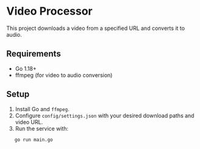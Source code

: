 # Video Processor

This project downloads a video from a specified URL and converts it to audio.

## Requirements
- Go 1.18+
- ffmpeg (for video to audio conversion)

## Setup

1. Install Go and `ffmpeg`.
2. Configure `config/settings.json` with your desired download paths and video URL.
3. Run the service with:

```bash
   go run main.go
```
